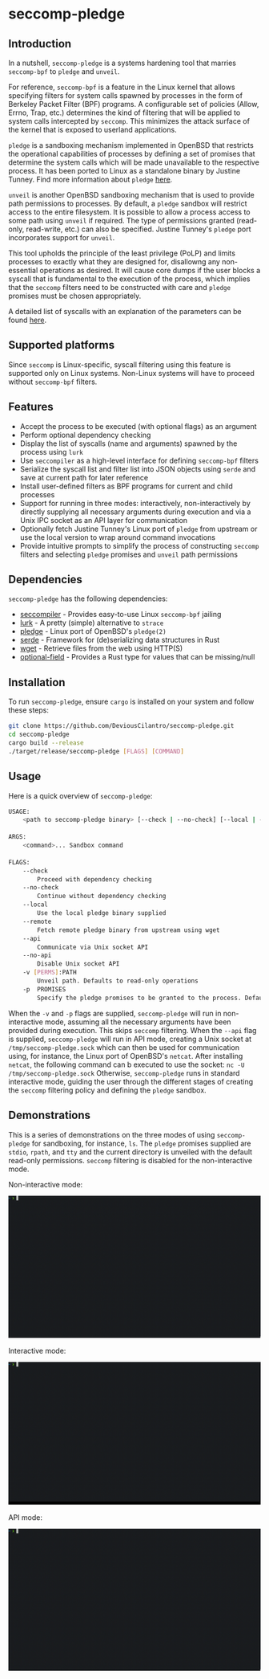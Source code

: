 # seccomp-pledge

## Introduction

In a nutshell, `seccomp-pledge` is a systems hardening tool that marries `seccomp-bpf` to `pledge` and `unveil`.

For reference, `seccomp-bpf` is a feature in the Linux kernel that allows specifying filters for system calls spawned by processes in the form of Berkeley Packet Filter (BPF) programs. A configurable set of policies (Allow, Errno, Trap, etc.) determines the kind of filtering that will be applied to system calls intercepted by `seccomp`. This minimizes the attack surface of the kernel that is exposed to userland applications.

`pledge` is a sandboxing mechanism implemented in OpenBSD that restricts the operational capabilities of processes by defining a set of promises that determine the system calls which will be made unavailable to the respective process. It has been ported to Linux as a standalone binary by Justine Tunney. Find more information about `pledge` [here](https://justine.lol/pledge).

`unveil` is another OpenBSD sandboxing mechanism that is used to provide path permissions to processes. By default, a `pledge` sandbox will restrict access to the entire filesystem. It is possible to allow a process access to some path using `unveil` if required. The type of permissions granted (read-only, read-write, etc.) can also be specified. Justine Tunney's `pledge` port incorporates support for `unveil`.

This tool upholds the principle of the least privilege (PoLP) and limits processes to exactly what they are designed for, disallowng any non-essential operations as desired. It will cause core dumps if the user blocks a syscall that is fundamental to the execution of the process, which implies that the `seccomp` filters need to be constructed with care and `pledge` promises must be chosen appropriately.

A detailed list of syscalls with an explanation of the parameters can be found [here](https://linuxhint.com/list_of_linux_syscalls/).

## Supported platforms

Since `seccomp` is Linux-specific, syscall filtering using this feature is supported only on Linux systems. Non-Linux systems will have to proceed without `seccomp-bpf` filters.

## Features

- Accept the process to be executed (with optional flags) as an argument
- Perform optional dependency checking
- Display the list of syscalls (name and arguments) spawned by the process using `lurk`
- Use `seccompiler` as a high-level interface for defining `seccomp-bpf` filters
- Serialize the syscall list and filter list into JSON objects using `serde` and save at current path for later reference
- Install user-defined filters as BPF programs for current and child processes
- Support for running in three modes: interactively, non-interactively by directly supplying all necessary arguments during execution and via a Unix IPC socket as an API layer for communication
- Optionally fetch Justine Tunney's Linux port of `pledge` from upstream or use the local version to wrap around command invocations
- Provide intuitive prompts to simplify the process of constructing `seccomp` filters and selecting `pledge` promises and `unveil` path permissions

## Dependencies

`seccomp-pledge` has the following dependencies:

- [seccompiler](https://github.com/rust-vmm/seccompiler) - Provides easy-to-use Linux `seccomp-bpf` jailing
- [lurk](https://github.com/JakWai01/lurk) - A pretty (simple) alternative to `strace`
- [pledge](https://justine.lol/pledge) - Linux port of OpenBSD's `pledge(2)`
- [serde](https://serde.rs) - Framework for (de)serializing data structures in Rust
- [wget](https://www.gnu.org/software/wget/) - Retrieve files from the web using HTTP(S)
- [optional-field](https://github.com/cvpartner/optional-field) - Provides a Rust type for values that can be missing/null

## Installation

To run `seccomp-pledge`, ensure `cargo` is installed on your system and follow these steps:

```sh
git clone https://github.com/DeviousCilantro/seccomp-pledge.git
cd seccomp-pledge
cargo build --release
./target/release/seccomp-pledge [FLAGS] [COMMAND]
```

## Usage
Here is a  quick overview of `seccomp-pledge`:
```sh
USAGE:
    <path to seccomp-pledge binary> [--check | --no-check] [--local | --remote] [--api | --no-api] [COMMAND]...
    
ARGS:
    <command>... Sandbox command

FLAGS:
    --check
        Proceed with dependency checking
    --no-check
        Continue without dependency checking
    --local
        Use the local pledge binary supplied
    --remote
        Fetch remote pledge binary from upstream using wget
    --api
        Communicate via Unix socket API
    --no-api
        Disable Unix socket API
    -v [PERMS]:PATH
        Unveil path. Defaults to read-only operations
    -p  PROMISES
        Specify the pledge promises to be granted to the process. Defaults to 'stdio rpath'
```

When the `-v` and `-p` flags are supplied, `seccomp-pledge` will run in non-interactive mode, assuming all the necessary arguments have been provided during execution. This skips `seccomp` filtering.
When the `--api` flag is supplied, `seccomp-pledge` will run in API mode, creating a Unix socket at `/tmp/seccomp-pledge.sock` which can then be used for communication using, for instance,  the Linux port of OpenBSD's `netcat`. After installing `netcat`, the following command can b executed to use the socket: `nc -U /tmp/seccomp-pledge.sock`
Otherwise, `seccomp-pledge` runs in standard interactive mode, guiding the user through the different stages of creating the `seccomp` filtering policy and defining the `pledge` sandbox.

## Demonstrations

This is a series of demonstrations on the three modes of using `seccomp-pledge` for sandboxing, for instance, `ls`. The `pledge` promises supplied are `stdio`, `rpath`, and `tty` and the current directory is unveiled with the default read-only permissions. `seccomp` filtering is disabled for the non-interactive mode.

Non-interactive mode:

![seccomp-pledge non-interactive output](_readme/non-interactive.gif)

Interactive mode:

![seccomp-pledge interactive output](_readme/interactive.gif)

API mode:

![seccomp-pledge pledge-error output](_readme/api.gif)
